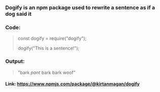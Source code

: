 ### Dogify is an npm package used to rewrite a sentence as if a dog said it

### Code:

> const dogify = require("dogify");
>
> dogify("This is a sentence!");

### Output:

> "bark *pant* bark bark woof"

#### Link: https://www.npmjs.com/package/@kirtanmagan/dogify
